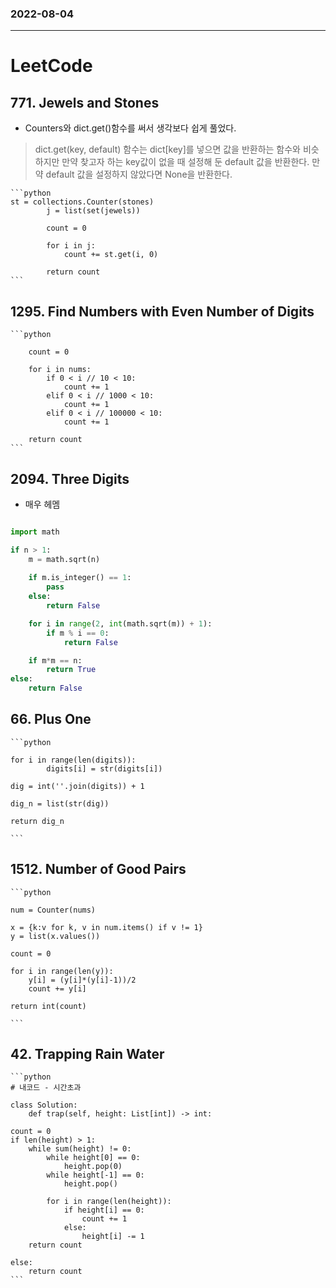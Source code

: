 ### 2022-08-04
--------------------
# LeetCode   

## 771. Jewels and Stones  

- Counters와 dict.get()함수를 써서 생각보다 쉽게 풀었다. 
    
> dict.get(key, default) 함수는 dict[key]를 넣으면 값을 반환하는 함수와 비슷하지만 만약 찾고자 하는 key값이 없을 때 설정해 둔 default 값을 반환한다. 만약 default 값을 설정하지 않았다면 None을 반환한다.  


    ```python
    st = collections.Counter(stones)
            j = list(set(jewels))

            count = 0

            for i in j:
                count += st.get(i, 0)

            return count
    ```


## 1295. Find Numbers with Even Number of Digits

    ```python
        
        count = 0

        for i in nums:
            if 0 < i // 10 < 10:
                count += 1
            elif 0 < i // 1000 < 10:
                count += 1
            elif 0 < i // 100000 < 10:
                count += 1 

        return count
    ```



## 2094. Three Digits
- 매우 헤멤
    
```python

import math

if n > 1:
    m = math.sqrt(n)
    
    if m.is_integer() == 1:
        pass
    else:
        return False

    for i in range(2, int(math.sqrt(m)) + 1):
        if m % i == 0:
            return False

    if m*m == n:
        return True
else:
    return False
```

## 66. Plus One

    ```python
        
    for i in range(len(digits)):
            digits[i] = str(digits[i])

    dig = int(''.join(digits)) + 1

    dig_n = list(str(dig))
    
    return dig_n

    ```

## 1512. Number of Good Pairs
    ```python
        
    num = Counter(nums)

    x = {k:v for k, v in num.items() if v != 1}
    y = list(x.values())

    count = 0

    for i in range(len(y)):
        y[i] = (y[i]*(y[i]-1))/2
        count += y[i]

    return int(count)
        
    ```

## 42. Trapping Rain Water

    ```python
    # 내코드 - 시간초과

    class Solution:
        def trap(self, height: List[int]) -> int:
            
    count = 0 
    if len(height) > 1:
        while sum(height) != 0:
            while height[0] == 0:
                height.pop(0)
            while height[-1] == 0:
                height.pop() 

            for i in range(len(height)):
                if height[i] == 0:
                    count += 1
                else:
                    height[i] -= 1
        return count
        
    else:
        return count
    ```       